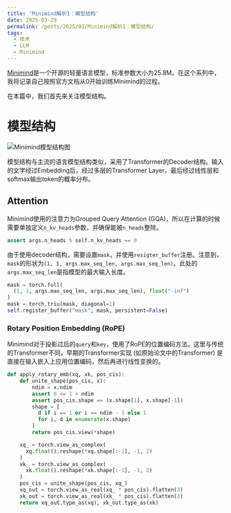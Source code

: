 ```yaml
---
title: 'Minimind解析1：模型结构'
date: 2025-03-29
permalink: /posts/2025/03/Minimind解析1：模型结构/
tags:
  - 技术
  - LLM
  - Minimind
---
```


[Minimind](https://github.com/jingyaogong/minimind)是一个开源的轻量语言模型，标准参数大小为25.8M。在这个系列中，我将记录自己按照官方文档从0开始训练Minimind的过程。

在本篇中，我们首先来关注模型结构。

# 模型结构

![Minimind模型结构图](https://github.com/jingyaogong/minimind/raw/master/images/LLM-structure.png)

模型结构与主流的语言模型结构类似，采用了Transformer的Decoder结构。输入的文字经过Embedding后，经过多层的Transformer Layer，最后经过线性层和softmax输出token的概率分布。

## Attention
Minimind使用的注意力为Grouped Query Attention (GQA)，所以在计算的时候需要单独定义`n_kv_heads`参数，并确保能被`n_heads`整除。

```python
assert args.n_heads % self.n_kv_heads == 0
```

由于使用decoder结构，需要设置`mask`，并使用`resigter_buffer`注册。注意到，`mask`的形状为`(1, 1, args.max_seq_len, args.max_seq_len)`。此处的`args.max_seq_len`是指模型的最大输入长度。

```python
mask = torch.full(
  (1, 1, args.max_seq_len, args.max_seq_len), float("-inf")
)
mask = torch.triu(mask, diagonal=1)
self.register_buffer("mask", mask, persistent=False)
```

### Rotary Position Embedding (RoPE)

Minimind对于投影过后的`query`和`key`，使用了RoPE的位置编码方法。这里与传统的Transformer不同，早期的Transformer实现 (如原始论文中的Transformer) 是直接在输入嵌入上应用位置编码，然后再进行线性变换的。

```python
def apply_rotary_emb(xq, xk, pos_cis):
    def unite_shape(pos_cis, x):
        ndim = x.ndim
        assert 0 <= 1 < ndim
        assert pos_cis.shape == (x.shape[1], x.shape[-1])
        shape = [
          d if i == 1 or i == ndim - 1 else 1 
          for i, d in enumerate(x.shape)
        ]
        return pos_cis.view(*shape)

    xq_ = torch.view_as_complex(
      xq.float().reshape(*xq.shape[:-1], -1, 2)
    )
    xk_ = torch.view_as_complex(
      xk.float().reshape(*xk.shape[:-1], -1, 2)
    )
    pos_cis = unite_shape(pos_cis, xq_)
    xq_out = torch.view_as_real(xq_ * pos_cis).flatten(3)
    xk_out = torch.view_as_real(xk_ * pos_cis).flatten(3)
    return xq_out.type_as(xq), xk_out.type_as(xk)
```